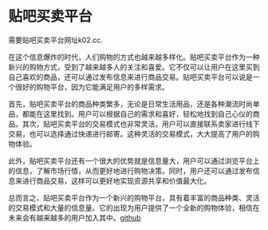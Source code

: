 # 贴吧买卖平台

需要贴吧买卖平台网址k02.cc.

在这个信息爆炸的时代，人们购物的方式也越来越多样化。贴吧买卖平台作为一种新兴的购物方式，受到了越来越多人的关注和喜爱。它不仅可以让用户在这里买到自己喜欢的商品，还可以通过发布信息来进行商品交易。贴吧买卖平台可以说是一个很好的购物平台，因为它能满足用户的多样需求。

首先，贴吧买卖平台的商品种类繁多，无论是日常生活用品，还是各种潮流时尚单品，都能在这里找到。用户可以根据自己的需求和喜好，轻松地找到自己心仪的商品。其次，贴吧买卖平台的交易模式也非常灵活，用户可以直接联系卖家进行线下交易，也可以选择通过快递进行邮寄。这种灵活的交易模式，大大提高了用户的购物体验。

此外，贴吧买卖平台还有一个很大的优势就是信息量大，用户可以通过浏览平台上的信息，了解市场行情，从而更好地进行购物决策。同时，用户还可以通过发布信息来进行商品交易，这样可以更好地实现资源共享和价值最大化。

总而言之，贴吧买卖平台作为一个新兴的购物平台，具有着丰富的商品种类、灵活的交易模式和大量的信息量。它的出现为用户提供了一个全新的购物体验，相信在未来会有越来越多的用户加入其中。[github](https://github.com)